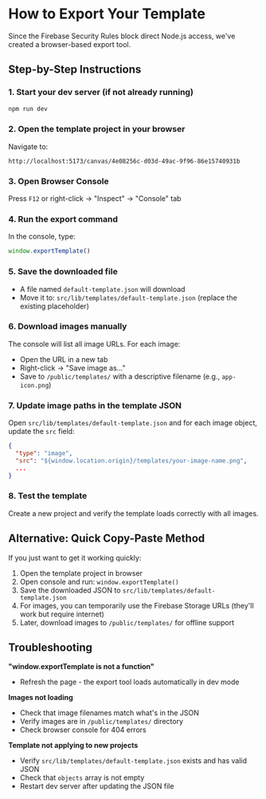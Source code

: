 # How to Export Your Template

Since the Firebase Security Rules block direct Node.js access, we've created a browser-based export tool.

## Step-by-Step Instructions

### 1. Start your dev server (if not already running)
```bash
npm run dev
```

### 2. Open the template project in your browser
Navigate to:
```
http://localhost:5173/canvas/4e08256c-d03d-49ac-9f96-86e15740931b
```

### 3. Open Browser Console
Press `F12` or right-click → "Inspect" → "Console" tab

### 4. Run the export command
In the console, type:
```javascript
window.exportTemplate()
```

### 5. Save the downloaded file
- A file named `default-template.json` will download
- Move it to: `src/lib/templates/default-template.json` (replace the existing placeholder)

### 6. Download images manually
The console will list all image URLs. For each image:
- Open the URL in a new tab
- Right-click → "Save image as..."
- Save to `/public/templates/` with a descriptive filename (e.g., `app-icon.png`)

### 7. Update image paths in the template JSON
Open `src/lib/templates/default-template.json` and for each image object, update the `src` field:
```json
{
  "type": "image",
  "src": "${window.location.origin}/templates/your-image-name.png",
  ...
}
```

### 8. Test the template
Create a new project and verify the template loads correctly with all images.

## Alternative: Quick Copy-Paste Method

If you just want to get it working quickly:

1. Open the template project in browser
2. Open console and run: `window.exportTemplate()`
3. Save the downloaded JSON to `src/lib/templates/default-template.json`
4. For images, you can temporarily use the Firebase Storage URLs (they'll work but require internet)
5. Later, download images to `/public/templates/` for offline support

## Troubleshooting

**"window.exportTemplate is not a function"**
- Refresh the page - the export tool loads automatically in dev mode

**Images not loading**
- Check that image filenames match what's in the JSON
- Verify images are in `/public/templates/` directory
- Check browser console for 404 errors

**Template not applying to new projects**
- Verify `src/lib/templates/default-template.json` exists and has valid JSON
- Check that `objects` array is not empty
- Restart dev server after updating the JSON file
